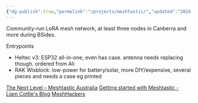 ```yaml
---
{"dg-publish":true,"permalink":"/projects/meshtastic/","updated":"2024-10-07T20:52:17.534+11:00"}
---
```


Community-run LoRA mesh network, at least three nodes in Canberra and more during BSides.

Entrypoints
* Heltec v3: ESP32 all-in-one, even has case. antenna needs replacing though. ordered from Ali
* RAK Wisblock: low-power for battery/solar, more DIY/expensive, several pieces and needs a case eg printed

[The Next Level – Meshtastic Australia](https://meshtastic.au/wp/?page_id=52)
[Getting started with Meshtastic - Liam Cottle's Blog](https://blog.liamcottle.com/2024/05/01/getting-started-with-meshtastic)
[MeshHackers](https://www.meshhackers.com/)

